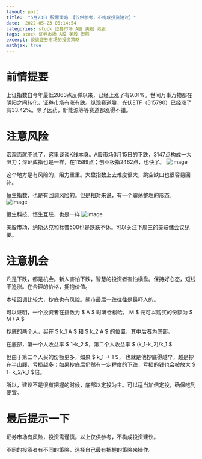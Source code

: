 ```yaml
---
layout: post
title:  "5月23日 股票策略 【仅供参考，不构成投资建议】"
date:  2022-05-23 06:14:54
categories: stock 证券市场 A股 美股 港股
tags: stock 证券市场 A股 美股 港股
excerpt: 谈谈证券市场的投资策略
mathjax: true
---
```



# 前情提要

上证指数自今年最低2863点反弹以来，已经上涨了有9.01%。世间万事万物都在阴阳之间转化，证券市场有涨有跌。纵观赛道股，光伏ETF（515790）已经涨了有33.42%。除了医药，新能源等等赛道都涨得不错。

# 注意风险

宏观面就不说了，这里谈谈K线本身。A股市场3月15日的下跌，3147点构成一大阻力；深证成指也是一样，在11589点；创业板指2462点，也快了。
![image](https://user-images.githubusercontent.com/63193298/169723087-3a84e049-f375-4bfb-99b4-3118fe2a1f01.png)

这个地方是有风险的，阻力重重。大盘指数上去难度很大，跳空缺口也很容易回补。

恒生指数，也是有回调风险的。但是相对来说，有一个震荡整理的形态。
![image](https://user-images.githubusercontent.com/63193298/169723271-9d8ede29-807e-4ab1-a776-57b8bbef8c2f.png)

恒生科技、恒生互联，也是一样
![image](https://user-images.githubusercontent.com/63193298/169723339-33a3a4f9-5647-4dc2-b86d-05a6a2a70744.png)

美股市场，纳斯达克和标普500也是跌跌不休。可以关注下周三的美联储会议纪要。

# 注意机会

凡是下跌，都是机会。新人害怕下跌，智慧的投资者害怕横盘。保持好心态，短线不追涨。在合理的价格，拥抱价值。

本轮回调比较大，抄底也有风险。熊市最后一跌往往是最吓人的。

可以证明，一个投资者在指数为 $ A $ 时满仓梭哈$，$ M $ 元可以购买的份额为 $ M / A $

抄底的两个人，买在 $ k_1 A $ 和 $ k_2 A $ 的位置，其中后者为底部。

在底部，第一个人收益率 $ 1-k_2 $，第二个人收益率 $ (k_1-k_2)/k_1 $

但由于第二个人买的份额更多，如果 $ k_1 -> 1 $， 也就是他抄底得越早，越是抄在半山腰，亏损越多；如果抄底后仍然有一定程度的下跌，亏损的钱也会被放大 $ 1- k_2/k_1 $倍。

所以，建议不是很有把握的时候，底部以定投为主。可以适当加倍定投，确保吃到便宜。

# 最后提示一下

证券市场有风险，投资需谨慎。以上仅供参考，不构成投资建议。

不同的投资者有不同的策略，选择自己最有把握的策略来操作。

